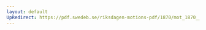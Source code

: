 ```yaml
---
layout: default
UpRedirect: https://pdf.swedeb.se/riksdagen-motions-pdf/1870/mot_1870__ak__00004/mot_1870__ak__00004_009.pdf
---
```

